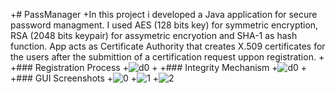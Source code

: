 +# PassManager
+In this project i developed a Java application for secure password managment. I used AES (128 bits key) for symmetric encryption, RSA (2048 bits keypair) for assymetric encryotion and SHA-1 as hash function. App acts as Certificate Authority that creates X.509 certificates for the users after the submittion of a certification request uppon registration.
+
+### Registration Process
+![d0](https://raw.githubusercontent.com/christosav/projects_security/master/PassManager/scs/d0.jpg)
+
+### Integrity Mechanism
+![d0](https://raw.githubusercontent.com/christosav/projects_security/master/PassManager/scs/d1.jpg)
+
+### GUI Screenshots
+![0](https://raw.githubusercontent.com/christosav/projects_security/master/PassManager/scs/0.jpg)
+![1](https://raw.githubusercontent.com/christosav/projects_security/master/PassManager/scs/1.jpg)
+![2](https://raw.githubusercontent.com/christosav/projects_security/master/PassManager/scs/2.jpg)
